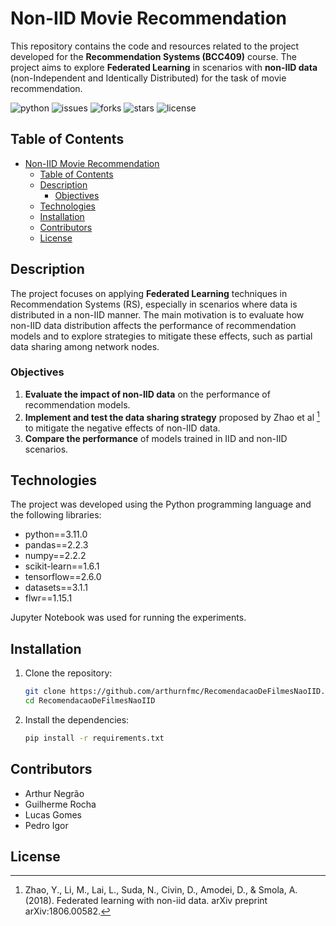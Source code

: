 # Non-IID Movie Recommendation

This repository contains the code and resources related to the project developed for the **Recommendation Systems (BCC409)** course. The project aims to explore **Federated Learning** in scenarios with **non-IID data** (non-Independent and Identically Distributed) for the task of movie recommendation.

![python](https://img.shields.io/badge/python-3.11.0-f7ca54?style=for-the-badge&logo=python)
![issues](https://img.shields.io/github/issues/arthurnfmc/RecomendacaoDeFilmesNaoIID?style=for-the-badge)
![forks](https://img.shields.io/github/forks/arthurnfmc/RecomendacaoDeFilmesNaoIID?style=for-the-badge)
![stars](https://img.shields.io/github/stars/arthurnfmc/RecomendacaoDeFilmesNaoIID?style=for-the-badge)
![license](https://img.shields.io/github/license/arthurnfmc/RecomendacaoDeFilmesNaoIID?style=for-the-badge)

## Table of Contents

- [Non-IID Movie Recommendation](#non-iid-movie-recommendation)
  - [Table of Contents](#table-of-contents)
  - [Description](#description)
    - [Objectives](#objectives)
  - [Technologies](#technologies)
  - [Installation](#installation)
  - [Contributors](#contributors)
  - [License](#license)

## Description

The project focuses on applying **Federated Learning** techniques in Recommendation Systems (RS), especially in scenarios where data is distributed in a non-IID manner. The main motivation is to evaluate how non-IID data distribution affects the performance of recommendation models and to explore strategies to mitigate these effects, such as partial data sharing among network nodes.

### Objectives

1. **Evaluate the impact of non-IID data** on the performance of recommendation models.
2. **Implement and test the data sharing strategy** proposed by Zhao et al [^1] to mitigate the negative effects of non-IID data.
   [^1]: Zhao, Y., Li, M., Lai, L., Suda, N., Civin, D., Amodei, D., & Smola, A. (2018). Federated learning with non-iid data. arXiv preprint arXiv:1806.00582.
3. **Compare the performance** of models trained in IID and non-IID scenarios.

## Technologies

The project was developed using the Python programming language and the following libraries:

- python==3.11.0
- pandas==2.2.3
- numpy==2.2.2
- scikit-learn==1.6.1
- tensorflow==2.6.0
- datasets==3.1.1
- flwr==1.15.1

Jupyter Notebook was used for running the experiments.

## Installation

1. Clone the repository:

    ```bash
    git clone https://github.com/arthurnfmc/RecomendacaoDeFilmesNaoIID.git
    cd RecomendacaoDeFilmesNaoIID
    ```

2. Install the dependencies:

    ```bash
    pip install -r requirements.txt
    ```

## Contributors

- Arthur Negrão
- Guilherme Rocha
- Lucas Gomes
- Pedro Igor

## License
